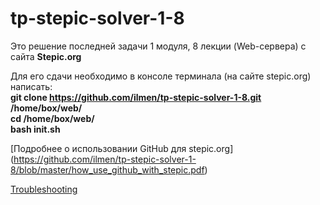 # tp-stepic-solver-1-8
Это решение последней задачи 1 модуля, 8 лекции (Web-сервера) с сайта **Stepic.org**

Для его сдачи необходимо в консоле терминала (на сайте stepic.org) написать:  
**git clone https://github.com/ilmen/tp-stepic-solver-1-8.git /home/box/web/**  
**cd /home/box/web/**  
**bash init.sh**  

[Подробнее о использовании GitHub для stepic.org] (https://github.com/ilmen/tp-stepic-solver-1-8/blob/master/how_use_github_with_stepic.pdf)

[Troubleshooting](https://github.com/ilmen/tp-stepic-solver-1-8/blob/master/Troubleshooting.txt)
